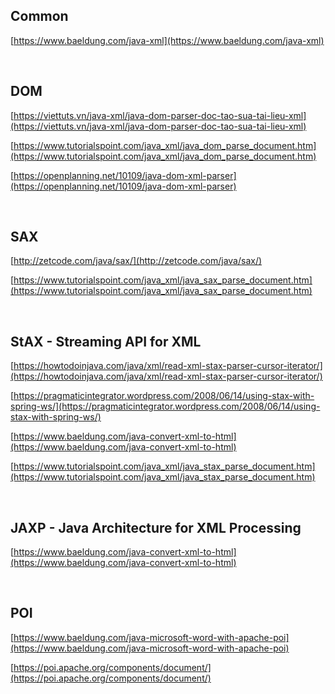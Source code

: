 
## Common

[https://www.baeldung.com/java-xml](https://www.baeldung.com/java-xml)

<br>

## DOM

[https://viettuts.vn/java-xml/java-dom-parser-doc-tao-sua-tai-lieu-xml](https://viettuts.vn/java-xml/java-dom-parser-doc-tao-sua-tai-lieu-xml)

[https://www.tutorialspoint.com/java_xml/java_dom_parse_document.htm](https://www.tutorialspoint.com/java_xml/java_dom_parse_document.htm)

[https://openplanning.net/10109/java-dom-xml-parser](https://openplanning.net/10109/java-dom-xml-parser)

<br>

## SAX

[http://zetcode.com/java/sax/](http://zetcode.com/java/sax/)

[https://www.tutorialspoint.com/java_xml/java_sax_parse_document.htm](https://www.tutorialspoint.com/java_xml/java_sax_parse_document.htm)

<br>

## StAX - Streaming API for XML

[https://howtodoinjava.com/java/xml/read-xml-stax-parser-cursor-iterator/](https://howtodoinjava.com/java/xml/read-xml-stax-parser-cursor-iterator/)

[https://pragmaticintegrator.wordpress.com/2008/06/14/using-stax-with-spring-ws/](https://pragmaticintegrator.wordpress.com/2008/06/14/using-stax-with-spring-ws/)

[https://www.baeldung.com/java-convert-xml-to-html](https://www.baeldung.com/java-convert-xml-to-html)

[https://www.tutorialspoint.com/java_xml/java_stax_parse_document.htm](https://www.tutorialspoint.com/java_xml/java_stax_parse_document.htm)


<br>

## JAXP - Java Architecture for XML Processing

[https://www.baeldung.com/java-convert-xml-to-html](https://www.baeldung.com/java-convert-xml-to-html)


<br>

## POI

[https://www.baeldung.com/java-microsoft-word-with-apache-poi](https://www.baeldung.com/java-microsoft-word-with-apache-poi)

[https://poi.apache.org/components/document/](https://poi.apache.org/components/document/)



<br>